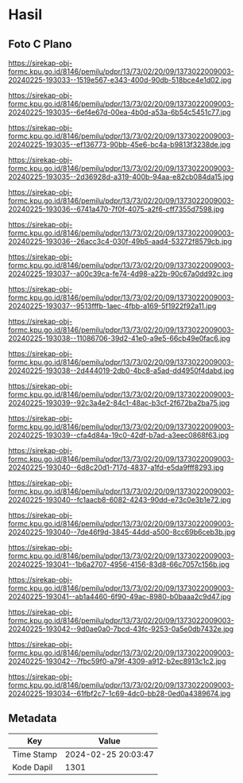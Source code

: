 # Hasil

## Foto C Plano

https://sirekap-obj-formc.kpu.go.id/8146/pemilu/pdpr/13/73/02/20/09/1373022009003-20240225-193033--1519e567-e343-400d-90db-518bce4e1d02.jpg

https://sirekap-obj-formc.kpu.go.id/8146/pemilu/pdpr/13/73/02/20/09/1373022009003-20240225-193035--6ef4e67d-00ea-4b0d-a53a-6b54c5451c77.jpg

https://sirekap-obj-formc.kpu.go.id/8146/pemilu/pdpr/13/73/02/20/09/1373022009003-20240225-193035--ef136773-90bb-45e6-bc4a-b9813f3238de.jpg

https://sirekap-obj-formc.kpu.go.id/8146/pemilu/pdpr/13/73/02/20/09/1373022009003-20240225-193035--2d36928d-a319-400b-94aa-e82cb084da15.jpg

https://sirekap-obj-formc.kpu.go.id/8146/pemilu/pdpr/13/73/02/20/09/1373022009003-20240225-193036--6741a470-7f0f-4075-a2f6-cff7355d7598.jpg

https://sirekap-obj-formc.kpu.go.id/8146/pemilu/pdpr/13/73/02/20/09/1373022009003-20240225-193036--26acc3c4-030f-49b5-aad4-53272f8579cb.jpg

https://sirekap-obj-formc.kpu.go.id/8146/pemilu/pdpr/13/73/02/20/09/1373022009003-20240225-193037--a00c39ca-fe74-4d98-a22b-90c67a0dd92c.jpg

https://sirekap-obj-formc.kpu.go.id/8146/pemilu/pdpr/13/73/02/20/09/1373022009003-20240225-193037--9513fffb-1aec-4fbb-a169-5f1922f92a11.jpg

https://sirekap-obj-formc.kpu.go.id/8146/pemilu/pdpr/13/73/02/20/09/1373022009003-20240225-193038--11086706-39d2-41e0-a9e5-66cb49e0fac6.jpg

https://sirekap-obj-formc.kpu.go.id/8146/pemilu/pdpr/13/73/02/20/09/1373022009003-20240225-193038--2d444019-2db0-4bc8-a5ad-dd4950f4dabd.jpg

https://sirekap-obj-formc.kpu.go.id/8146/pemilu/pdpr/13/73/02/20/09/1373022009003-20240225-193039--92c3a4e2-84c1-48ac-b3cf-2f672ba2ba75.jpg

https://sirekap-obj-formc.kpu.go.id/8146/pemilu/pdpr/13/73/02/20/09/1373022009003-20240225-193039--cfa4d84a-19c0-42df-b7ad-a3eec0868f63.jpg

https://sirekap-obj-formc.kpu.go.id/8146/pemilu/pdpr/13/73/02/20/09/1373022009003-20240225-193040--6d8c20d1-717d-4837-a1fd-e5da9fff8293.jpg

https://sirekap-obj-formc.kpu.go.id/8146/pemilu/pdpr/13/73/02/20/09/1373022009003-20240225-193040--fc1aacb8-6082-4243-90dd-e73c0e3b1e72.jpg

https://sirekap-obj-formc.kpu.go.id/8146/pemilu/pdpr/13/73/02/20/09/1373022009003-20240225-193040--7de46f9d-3845-44dd-a500-8cc69b6ceb3b.jpg

https://sirekap-obj-formc.kpu.go.id/8146/pemilu/pdpr/13/73/02/20/09/1373022009003-20240225-193041--1b6a2707-4956-4156-83d8-66c7057c156b.jpg

https://sirekap-obj-formc.kpu.go.id/8146/pemilu/pdpr/13/73/02/20/09/1373022009003-20240225-193041--ab1a4460-6f90-49ac-8980-b0baaa2c9d47.jpg

https://sirekap-obj-formc.kpu.go.id/8146/pemilu/pdpr/13/73/02/20/09/1373022009003-20240225-193042--9d0ae0a0-7bcd-43fc-9253-0a5e0db7432e.jpg

https://sirekap-obj-formc.kpu.go.id/8146/pemilu/pdpr/13/73/02/20/09/1373022009003-20240225-193042--7fbc59f0-a79f-4309-a912-b2ec8913c1c2.jpg

https://sirekap-obj-formc.kpu.go.id/8146/pemilu/pdpr/13/73/02/20/09/1373022009003-20240225-193034--61fbf2c7-1c69-4dc0-bb28-0ed0a4389674.jpg


## Metadata

| Key        | Value               |
| ---------- | ------------------- |
| Time Stamp | 2024-02-25 20:03:47 |
| Kode Dapil | 1301                |



